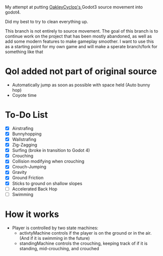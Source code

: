 My attempt at putting [OakleyCyclop's ](https://github.com/OakleyCyclops/GodotSourceEngineMovement) Godot3 source movement into godot4.

Did my best to try to clean everything up.

This branch is not entirely to source movement. The goal of this branch is to continue work on the project that has been mostly abandoned, as well as add some modern features to make gameplay smoother. I want to use this as a starting point for my own game and will make a sperate branch/fork for something like that

# Qol added not part of original source
- Automatically jump as soon as possible with space held (Auto bunny hop)
- Coyote time 

# To-Do List
- [x] Airstrafing
- [x] Bunnyhopping
- [x] Wallstrafing
- [x] Zig-Zagging
- [x] Surfing (broke in transition to Godot 4)
- [x] Crouching
- [x] Collision modifying when crouching
- [x] Crouch-Jumping
- [x] Gravity
- [x] Ground Friction
- [x] Sticks to ground on shallow slopes
- [ ] Accelerated Back Hop
- [ ] Swimming

# How it works
- Player is controlled by two state machines:
	- activtyMachine controls if the player is on the ground or in the air. (And if it is swimming in the future)
	- standingMachine controls the crouching, keeping track of if it is standing, mid-crouching, and crouched
